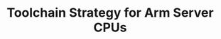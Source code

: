 ---
categories:
- bkk19
description: Toolchain software forms the base of any development platform ranging
  from embedded devices all the way up to servers. The way to plan for toolchain enablement
  and integration however is very different as we go from embedded to the server ecosystem.
  In this session we look at how releases for various toolchain components (such as
  gcc, glibc and binutils) work and how they interact with server distributions.
image:
  featured: 'true'
  path: /assets/images/featured-images/bkk19/BKK19-418.png
session_attendee_num: '17'
session_id: BKK19-418
session_room: Session Room 2 (Lotus 3-4)
session_slot:
  end_time: '2019-04-04 12:25:00'
  start_time: '2019-04-04 12:00:00'
session_speakers:
- speaker_bio: Tech Lead at Linaro, Maintainer of the GNU C Library<br />Siddhesh
    Poyarekar is a toolchain hacker and a Tech Lead at Linaro, managing a team of
    toolchain wizards. He is a maintainer of the GNU C Library and has been actively
    involved in server distribution maintenance and performance for over a decade.
  speaker_company: Linaro
  speaker_image: /assets/images/speakers/bkk19/siddhesh-poyarekar.jpg
  speaker_location: siddhesh.poyarekar@linaro.org
  speaker_name: Siddhesh Poyarekar
  speaker_position: Tech Lead
  speaker_username: siddhesh.poyarekar
session_track: Data Center
tag: session
tags:
- Tools
title: Toolchain Strategy for Arm Server CPUs
---